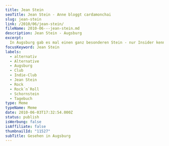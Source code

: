 ```yaml
---
title: Jean Stein
seoTitle: Jean Stein - Anne bloggt cardamonchai
slug: jean-stein
link: /2010/06/jean-stein/
fileName: 2010-06---jean-stein.md
description: Jean Stein - Augsburg
excerpt:
  In Augsburg gab es mal einen ganz besonderen Stein - nur Insider kennen ihn.
focusKeyword: Jean Stein
labels:
  - alternativ
  - Alternative
  - Augsburg
  - Club
  - Indie-Club
  - Jean Stein
  - Rock
  - Rock´n`Roll
  - Schornstein
  - Tagebuch
type: Meme
typeName: Meme
date: 2010-06-03T17:32:54.000Z
status: publish
isWerbung: false
isAffiliate: false
thumbnailId: "11527"
subTitle: Gesehen in Augsburg
---
```

